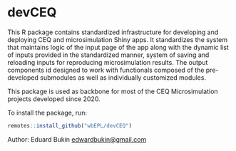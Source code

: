 # devCEQ

This R package contains standardized infrastructure for developing and deploying CEQ and microsimulation Shiny apps. It standardizes the system that maintains logic of the input page of the app along with the dynamic list of inputs provided in the standardized manner, system of saving and reloading inputs for reproducing microsimulation results. The output components id designed to work with functionals composed of the pre-developed submodules as well as individually customized modules. 

This package is used as backbone for most of the CEQ Microsimulation projects developed since 2020.

To install the package, run:

```r
remotes::install_github("wbEPL/devCEQ")
```
Author: Eduard Bukin edwardbukin@gmail.com
